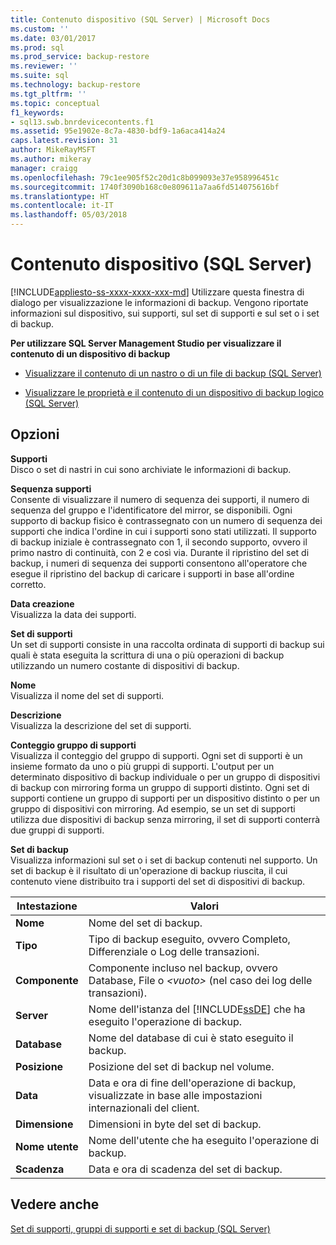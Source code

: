 ```yaml
---
title: Contenuto dispositivo (SQL Server) | Microsoft Docs
ms.custom: ''
ms.date: 03/01/2017
ms.prod: sql
ms.prod_service: backup-restore
ms.reviewer: ''
ms.suite: sql
ms.technology: backup-restore
ms.tgt_pltfrm: ''
ms.topic: conceptual
f1_keywords:
- sql13.swb.bnrdevicecontents.f1
ms.assetid: 95e1902e-8c7a-4830-bdf9-1a6aca414a24
caps.latest.revision: 31
author: MikeRayMSFT
ms.author: mikeray
manager: craigg
ms.openlocfilehash: 79c1ee905f52c20d1c8b099093e37e958996451c
ms.sourcegitcommit: 1740f3090b168c0e809611a7aa6fd514075616bf
ms.translationtype: HT
ms.contentlocale: it-IT
ms.lasthandoff: 05/03/2018
---
```

# <a name="device-contents-sql-server"></a>Contenuto dispositivo (SQL Server)
[!INCLUDE[appliesto-ss-xxxx-xxxx-xxx-md](../../includes/appliesto-ss-xxxx-xxxx-xxx-md.md)]
  Utilizzare questa finestra di dialogo per visualizzazione le informazioni di backup. Vengono riportate informazioni sul dispositivo, sui supporti, sul set di supporti e sul set o i set di backup.  
  
 **Per utilizzare SQL Server Management Studio per visualizzare il contenuto di un dispositivo di backup**  
  
-   [Visualizzare il contenuto di un nastro o di un file di backup &#40;SQL Server&#41;](../../relational-databases/backup-restore/view-the-contents-of-a-backup-tape-or-file-sql-server.md)  
  
-   [Visualizzare le proprietà e il contenuto di un dispositivo di backup logico &#40;SQL Server&#41;](../../relational-databases/backup-restore/view-the-properties-and-contents-of-a-logical-backup-device-sql-server.md)  
  
## <a name="options"></a>Opzioni  
 **Supporti**  
 Disco o set di nastri in cui sono archiviate le informazioni di backup.  
  
 **Sequenza supporti**  
 Consente di visualizzare il numero di sequenza dei supporti, il numero di sequenza del gruppo e l'identificatore del mirror, se disponibili. Ogni supporto di backup fisico è contrassegnato con un numero di sequenza dei supporti che indica l'ordine in cui i supporti sono stati utilizzati. Il supporto di backup iniziale è contrassegnato con 1, il secondo supporto, ovvero il primo nastro di continuità, con 2 e così via. Durante il ripristino del set di backup, i numeri di sequenza dei supporti consentono all'operatore che esegue il ripristino del backup di caricare i supporti in base all'ordine corretto.  
  
 **Data creazione**  
 Visualizza la data dei supporti.  
  
 **Set di supporti**  
 Un set di supporti consiste in una raccolta ordinata di supporti di backup sui quali è stata eseguita la scrittura di una o più operazioni di backup utilizzando un numero costante di dispositivi di backup.  
  
 **Nome**  
 Visualizza il nome del set di supporti.  
  
 **Descrizione**  
 Visualizza la descrizione del set di supporti.  
  
 **Conteggio gruppo di supporti**  
 Visualizza il conteggio del gruppo di supporti. Ogni set di supporti è un insieme formato da uno o più gruppi di supporti. L'output per un determinato dispositivo di backup individuale o per un gruppo di dispositivi di backup con mirroring forma un gruppo di supporti distinto. Ogni set di supporti contiene un gruppo di supporti per un dispositivo distinto o per un gruppo di dispositivi con mirroring. Ad esempio, se un set di supporti utilizza due dispositivi di backup senza mirroring, il set di supporti conterrà due gruppi di supporti.  
  
 **Set di backup**  
 Visualizza informazioni sul set o i set di backup contenuti nel supporto. Un set di backup è il risultato di un'operazione di backup riuscita, il cui contenuto viene distribuito tra i supporti del set di dispositivi di backup.  
  
|Intestazione|Valori|  
|------------|------------|  
|**Nome**|Nome del set di backup.|  
|**Tipo**|Tipo di backup eseguito, ovvero Completo, Differenziale o Log delle transazioni.|  
|**Componente**|Componente incluso nel backup, ovvero Database, File o *\<vuoto>* (nel caso dei log delle transazioni).|  
|**Server**|Nome dell'istanza del [!INCLUDE[ssDE](../../includes/ssde-md.md)] che ha eseguito l'operazione di backup.|  
|**Database**|Nome del database di cui è stato eseguito il backup.|  
|**Posizione**|Posizione del set di backup nel volume.|  
|**Data**|Data e ora di fine dell'operazione di backup, visualizzate in base alle impostazioni internazionali del client.|  
|**Dimensione**|Dimensioni in byte del set di backup.|  
|**Nome utente**|Nome dell'utente che ha eseguito l'operazione di backup.|  
|**Scadenza**|Data e ora di scadenza del set di backup.|  
  
## <a name="see-also"></a>Vedere anche  
 [Set di supporti, gruppi di supporti e set di backup &#40;SQL Server&#41;](../../relational-databases/backup-restore/media-sets-media-families-and-backup-sets-sql-server.md)  
  
  
